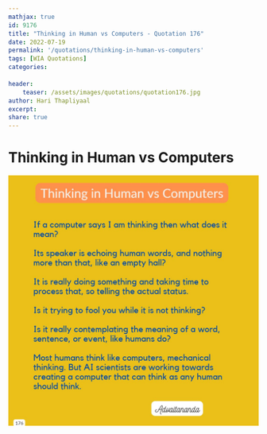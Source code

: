 ```yaml
---
mathjax: true
id: 9176
title: "Thinking in Human vs Computers - Quotation 176"
date: 2022-07-19
permalink: '/quotations/thinking-in-human-vs-computers'
tags: [WIA Quotations] 
categories: 

header:
    teaser: /assets/images/quotations/quotation176.jpg
author: Hari Thapliyaal 
excerpt:
share: true 
---
```


# Thinking in Human vs Computers

![Thinking in Human vs Computers](/assets/images/quotations/quotation176.jpg)
